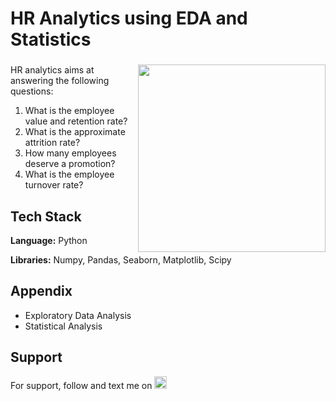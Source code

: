 # HR Analytics using EDA and Statistics

###

<img align="right" height="300" src="https://export-download.canva.com/AkziU/DAFkp8AkziU/24/0-1718515433156007864.gif?X-Amz-Algorithm=AWS4-HMAC-SHA256&X-Amz-Credential=AKIAJHKNGJLC2J7OGJ6Q%2F20230601%2Fus-east-1%2Fs3%2Faws4_request&X-Amz-Date=20230601T224305Z&X-Amz-Expires=62510&X-Amz-Signature=f4d4ddc5a9b7ec100206f71b044dbf693cd56689196f19c6f8664b385c9ecdbb&X-Amz-SignedHeaders=host&response-content-disposition=attachment%3B%20filename%2A%3DUTF-8%27%27Untitled%2520design.gif&response-expires=Fri%2C%2002%20Jun%202023%2016%3A04%3A55%20GMT"/>

###

HR analytics aims at answering the following questions:
1. What is the employee value and retention rate?
2. What is the approximate attrition rate?
3. How many employees deserve a promotion?
4. What is the employee turnover rate?


## Tech Stack

**Language:** Python

**Libraries:** Numpy, Pandas, Seaborn, Matplotlib, Scipy


## Appendix

* Exploratory Data Analysis
* Statistical Analysis

## Support

For support, follow and text me on </a>
    <a href="https://www.linkedin.com/in/tajamulk2/" target="_blank">
    <img src="https://img.shields.io/static/v1?message=LinkedIn&logo=linkedin&label=&color=0077B5&logoColor=white&labelColor=&style=plastic" height="20" alt="linkedin logo"  />
  </a>



